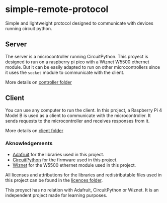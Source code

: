 # simple-remote-protocol
Simple and lightweight protocol designed to communicate with devices running circuit python.

## Server

The server is a microcontroller running CircuitPython. This proyect is designed to run on a raspberry pi pico with a Wiznet W5500 ethernet module. But it can be easily adapted to run on other microcontrollers since it uses the `socket` module to communicate with the client.

More details on [controller folder](controller/)

## Client

You can use any computer to run the client. In this project, a Raspberry Pi 4 Model B is used as a client to communicate with the microcontroller. It sends requests to the microcontroller and receives responses from it.

More details on [client folder](client/)

### Aknowledgements

- [Adafruit](https://www.adafruit.com/) for the libraries used in this project.
- [CircuitPython](https://circuitpython.org/) for the firmware used in this project.
- [Wiznet](https://www.wiznet.io/) for the W5500 ethernet module used in this project.

All licenses and attributions for the libraries and redistributable files used in this project can be found in the [licences folder](licences/).

This proyect has no relation with Adafruit, CircuitPython or Wiznet. It is an independent project made for learning purposes.
